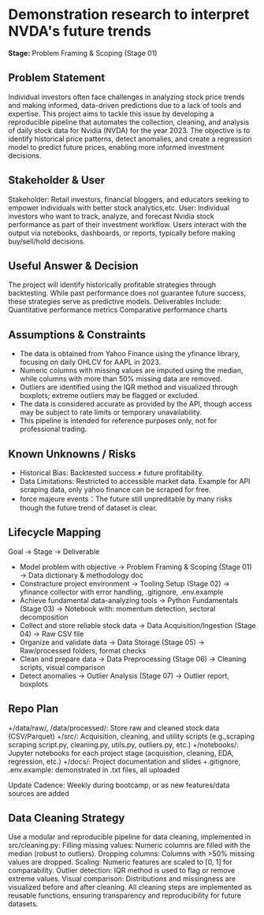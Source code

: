 # Demonstration research to interpret NVDA's future trends
**Stage:** Problem Framing & Scoping (Stage 01)

## Problem Statement
Individual investors often face challenges in analyzing stock price trends and making informed, data-driven predictions due to a lack of tools and expertise. This project aims to tackle this issue by developing a reproducible pipeline that automates the collection, cleaning, and analysis of daily stock data for Nvidia (NVDA) for the year 2023. The objective is to identify historical price patterns, detect anomalies, and create a regression model to predict future prices, enabling more informed investment decisions.

## Stakeholder & User
Stakeholder: Retail investors, financial bloggers, and educators seeking to empower individuals with better stock analytics,etc.
User: Individual investors who want to track, analyze, and forecast Nvidia stock performance as part of their investment workflow. Users interact with the output via notebooks, dashboards, or reports, typically before making buy/sell/hold decisions.

## Useful Answer & Decision
The project will identify historically profitable strategies through backtesting. While past performance does not guarantee future success, these strategies serve as predictive models.
Deliverables Include:
Quantitative performance metrics
Comparative performance charts

## Assumptions & Constraints
+ The data is obtained from Yahoo Finance using the yfinance library, focusing on daily OHLCV for AAPL in 2023.
+ Numeric columns with missing values are imputed using the median, while columns with more than 50% missing data are removed.
+ Outliers are identified using the IQR method and visualized through boxplots; extreme outliers may be flagged or excluded.
+ The data is considered accurate as provided by the API, though access may be subject to rate limits or temporary unavailability.
+ This pipeline is intended for reference purposes only, not for professional trading.

## Known Unknowns / Risks
+ Historical Bias: Backtested success ≠ future profitability.
+ Data Limitations: Restricted to accessible market data. Example for API scraping data, only yahoo finance can be scraped for free.
+ force majeure events：The future still unpreditable by many risks though the future trend of dataset is clear.

## Lifecycle Mapping
Goal → Stage → Deliverable
+ Model problem with objective → Problem Framing & Scoping (Stage 01) → Data dictionary & methodology doc
+ Constracture project environment → Tooling Setup (Stage 02) → yfinance collector with error handling, .gitignore, .env.example
+ Achieve fundamental data-analyzing tools → Python Fundamentals (Stage 03) → Notebook with: momentum detection, sectoral decomposition
+ Collect and store reliable stock data → Data Acquisition/Ingestion (Stage 04) → Raw CSV file
+ Organize and validate data → Data Storage (Stage 05) → Raw/processed folders, format checks
+ Clean and prepare data → Data Preprocessing (Stage 06) → Cleaning scripts, visual comparison
+ Detect anomalies → Outlier Analysis (Stage 07) → Outlier report, boxplots

## Repo Plan
+/data/raw/, /data/processed/: Store raw and cleaned stock data (CSV/Parquet)
+/src/: Acquisition, cleaning, and utility scripts (e.g.,scraping scraping script.py, cleaning.py, utils.py, outliers.py, etc.)
+/notebooks/: Jupyter notebooks for each project stage (acquisition, cleaning, EDA, regression, etc.)
+/docs/: Project documentation and slides
+.gitignore, .env.example: demonstrated in .txt files, all uploaded

Update Cadence: Weekly during bootcamp, or as new features/data sources are added

## Data Cleaning Strategy
Use a modular and reproducible pipeline for data cleaning, implemented in src/cleaning.py:
Filling missing values: Numeric columns are filled with the median (robust to outliers).
Dropping columns: Columns with >50% missing values are dropped.
Scaling: Numeric features are scaled to [0, 1] for comparability.
Outlier detection: IQR method is used to flag or remove extreme values.
Visual comparison: Distributions and missingness are visualized before and after cleaning. All cleaning steps are implemented as reusable functions, ensuring transparency and reproducibility for future datasets.
